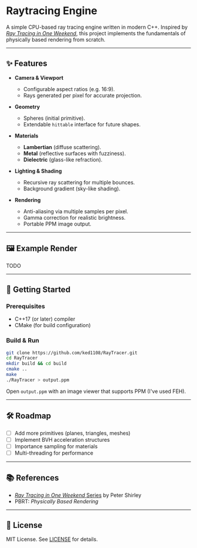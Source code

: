 # Raytracing Engine

A simple CPU-based ray tracing engine written in modern C++. Inspired by [*Ray Tracing in One Weekend*](https://raytracing.github.io/), this project implements the fundamentals of physically based rendering from scratch.

---

## ✨ Features

* **Camera & Viewport**

  * Configurable aspect ratios (e.g. 16:9).
  * Rays generated per pixel for accurate projection.

* **Geometry**

  * Spheres (initial primitive).
  * Extendable `hittable` interface for future shapes.

* **Materials**

  * **Lambertian** (diffuse scattering).
  * **Metal** (reflective surfaces with fuzziness).
  * **Dielectric** (glass-like refraction).

* **Lighting & Shading**

  * Recursive ray scattering for multiple bounces.
  * Background gradient (sky-like shading).

* **Rendering**

  * Anti-aliasing via multiple samples per pixel.
  * Gamma correction for realistic brightness.
  * Portable PPM image output.

---

## 🖼 Example Render

TODO

---

## 🚀 Getting Started

### Prerequisites

* C++17 (or later) compiler
* CMake (for build configuration)

### Build & Run

```bash
git clone https://github.com/ked1108/RayTracer.git
cd RayTracer
mkdir build && cd build
cmake ..
make
./RayTracer > output.ppm
```

Open `output.ppm` with an image viewer that supports PPM (I've used FEH).

---

## 🛠 Roadmap

* [ ] Add more primitives (planes, triangles, meshes)
* [ ] Implement BVH acceleration structures
* [ ] Importance sampling for materials
* [ ] Multi-threading for performance

---

## 📚 References

* [*Ray Tracing in One Weekend* Series](https://raytracing.github.io/) by Peter Shirley
* PBRT: *Physically Based Rendering*

---

## 📜 License

MIT License. See [LICENSE](./LICENSE) for details.
